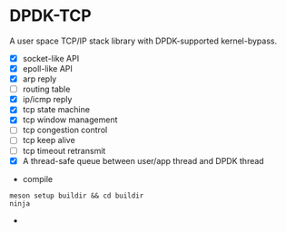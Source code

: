 # DPDK-TCP

A user space TCP/IP stack library with DPDK-supported kernel-bypass.

* [x] socket-like API
* [x] epoll-like API
* [x] arp reply
* [ ] routing table
* [x] ip/icmp reply
* [x] tcp state machine
* [x] tcp window management
* [ ] tcp congestion control
* [ ] tcp keep alive
* [ ] tcp timeout retransmit
* [x] A thread-safe queue between user/app thread and DPDK thread  

* compile
```shell
meson setup buildir && cd buildir
ninja
```
* 